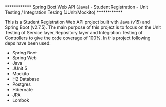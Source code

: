 ************ Spring Boot Web API (Java) - Student Registration - Unit Testing / Integration Testing (JUnit/Mockito) ************

This is a Student Registration Web API project built with Java (v15) and Spring Boot (v2.7.5). The main purpose of this project is to focus on the Unit Testing of Service layer, Repository layer and Integration Testing of Controllers to give the code coverage of 100%. In this project following deps have been used:

- Spring Boot
- Spring Web
- Java
- JUnit 5
- Mockito
- H2 Database
- Postgres
- Hibernate
- JPA
- Lombok

